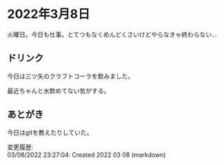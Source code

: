 # 2022年3月8日

火曜日。今日も仕事。とてつもなくめんどくさいけどやらなきゃ終わらない…

## ドリンク

今日は三ツ矢のクラフトコーラを飲みました。

最近ちゃんと水飲めてない気がする。

## あとがき

今日はgitを教えたりしていた。

変更履歴:  
03/08/2022 23:27:04: Created 2022 03 08 (markdown)  
